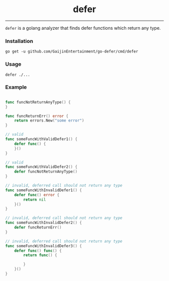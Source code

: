 <div align="center">

# defer

</div>

---

`defer` is a golang analyzer that finds defer functions which return any type.

### Installation

```shell
go get -u github.com/GaijinEntertainment/go-defer/cmd/defer
```

### Usage

```
defer ./...

```


### Example

```go

func funcNotReturnAnyType() {
}

func funcReturnErr() error {
	return errors.New("some error")
}

// valid
func someFuncWithValidDefer1() {
	defer func() {
	}()
}

// valid
func someFuncWithValidDefer2() {
	defer funcNotReturnAnyType()
}

// invalid, deferred call should not return any type
func someFuncWithInvalidDefer1() {
    defer func() error {
        return nil
    }()
}

// invalid, deferred call should not return any type
func someFuncWithInvalidDefer2() {
    defer funcReturnErr()
}

// invalid, deferred call should not return any type
func someFuncWithInvalidDefer3() {
	defer func() func() {
		return func() {

		}
	}()
}
```